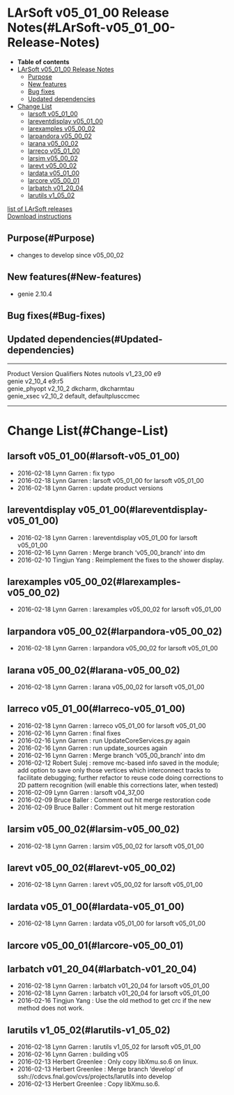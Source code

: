 LArSoft v05\_01\_00 Release Notes(#LArSoft-v05_01_00-Release-Notes)
======================================================================

-   **Table of contents**
-   [LArSoft v05\_01\_00 Release Notes](#LArSoft-v05_01_00-Release-Notes)
    -   [Purpose](#Purpose)
    -   [New features](#New-features)
    -   [Bug fixes](#Bug-fixes)
    -   [Updated dependencies](#Updated-dependencies)
-   [Change List](#Change-List)
    -   [larsoft v05\_01\_00](#larsoft-v05_01_00)
    -   [lareventdisplay v05\_01\_00](#lareventdisplay-v05_01_00)
    -   [larexamples v05\_00\_02](#larexamples-v05_00_02)
    -   [larpandora v05\_00\_02](#larpandora-v05_00_02)
    -   [larana v05\_00\_02](#larana-v05_00_02)
    -   [larreco v05\_01\_00](#larreco-v05_01_00)
    -   [larsim v05\_00\_02](#larsim-v05_00_02)
    -   [larevt v05\_00\_02](#larevt-v05_00_02)
    -   [lardata v05\_01\_00](#lardata-v05_01_00)
    -   [larcore v05\_00\_01](#larcore-v05_00_01)
    -   [larbatch v01\_20\_04](#larbatch-v01_20_04)
    -   [larutils v1\_05\_02](#larutils-v1_05_02)

[list of LArSoft releases](LArSoft_release_list)\
[Download instructions](http://scisoft.fnal.gov/scisoft/bundles/larsoft/v05_01_00/larsoft-v05_01_00.html)

Purpose(#Purpose)
--------------------

-   changes to develop since v05\_00\_02

New features(#New-features)
------------------------------

-   genie 2.10.4

Bug fixes(#Bug-fixes)
------------------------

Updated dependencies(#Updated-dependencies)
----------------------------------------------

  --------------- ------------ --------------------------- -------
  Product         Version      Qualifiers                  Notes
  nutools         v1\_23\_00   e9                          
  genie           v2\_10\_4    e9:r5                       
  genie\_phyopt   v2\_10\_2    dkcharm, dkcharmtau         
  genie\_xsec     v2\_10\_2    default, defaultplusccmec   
  --------------- ------------ --------------------------- -------

Change List(#Change-List)
============================

larsoft v05\_01\_00(#larsoft-v05_01_00)
------------------------------------------

-   2016-02-18 Lynn Garren : fix typo
-   2016-02-18 Lynn Garren : larsoft v05\_01\_00 for larsoft v05\_01\_00
-   2016-02-18 Lynn Garren : update product versions

lareventdisplay v05\_01\_00(#lareventdisplay-v05_01_00)
----------------------------------------------------------

-   2016-02-18 Lynn Garren : lareventdisplay v05\_01\_00 for larsoft v05\_01\_00
-   2016-02-16 Lynn Garren : Merge branch ‘v05\_00\_branch’ into dm
-   2016-02-10 Tingjun Yang : Reimplement the fixes to the shower display.

larexamples v05\_00\_02(#larexamples-v05_00_02)
--------------------------------------------------

-   2016-02-18 Lynn Garren : larexamples v05\_00\_02 for larsoft v05\_01\_00

larpandora v05\_00\_02(#larpandora-v05_00_02)
------------------------------------------------

-   2016-02-18 Lynn Garren : larpandora v05\_00\_02 for larsoft v05\_01\_00

larana v05\_00\_02(#larana-v05_00_02)
----------------------------------------

-   2016-02-18 Lynn Garren : larana v05\_00\_02 for larsoft v05\_01\_00

larreco v05\_01\_00(#larreco-v05_01_00)
------------------------------------------

-   2016-02-18 Lynn Garren : larreco v05\_01\_00 for larsoft v05\_01\_00
-   2016-02-16 Lynn Garren : final fixes
-   2016-02-16 Lynn Garren : run UpdateCoreServices.py again
-   2016-02-16 Lynn Garren : run update\_sources again
-   2016-02-16 Lynn Garren : Merge branch ‘v05\_00\_branch’ into dm
-   2016-02-12 Robert Sulej : remove mc-based info saved in the module; add option to save only those vertices which interconnect tracks to facilitate debugging; further refactor to reuse code doing corrections to 2D pattern recognition (will enable this corrections later, when tested)
-   2016-02-09 Lynn Garren : larsoft v04\_37\_00
-   2016-02-09 Bruce Baller : Comment out hit merge restoration code
-   2016-02-09 Bruce Baller : Comment out hit merge restoration

larsim v05\_00\_02(#larsim-v05_00_02)
----------------------------------------

-   2016-02-18 Lynn Garren : larsim v05\_00\_02 for larsoft v05\_01\_00

larevt v05\_00\_02(#larevt-v05_00_02)
----------------------------------------

-   2016-02-18 Lynn Garren : larevt v05\_00\_02 for larsoft v05\_01\_00

lardata v05\_01\_00(#lardata-v05_01_00)
------------------------------------------

-   2016-02-18 Lynn Garren : lardata v05\_01\_00 for larsoft v05\_01\_00

larcore v05\_00\_01(#larcore-v05_00_01)
------------------------------------------

larbatch v01\_20\_04(#larbatch-v01_20_04)
--------------------------------------------

-   2016-02-18 Lynn Garren : larbatch v01\_20\_04 for larsoft v05\_01\_00
-   2016-02-18 Lynn Garren : larbatch v01\_20\_04 for larsoft v05\_01\_00
-   2016-02-16 Tingjun Yang : Use the old method to get crc if the new method does not work.

larutils v1\_05\_02(#larutils-v1_05_02)
------------------------------------------

-   2016-02-18 Lynn Garren : larutils v1\_05\_02 for larsoft v05\_01\_00
-   2016-02-16 Lynn Garren : building v05
-   2016-02-13 Herbert Greenlee : Only copy libXmu.so.6 on linux.
-   2016-02-13 Herbert Greenlee : Merge branch ‘develop’ of ssh://cdcvs.fnal.gov/cvs/projects/larutils into develop
-   2016-02-13 Herbert Greenlee : Copy libXmu.so.6.
